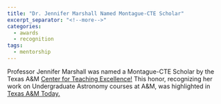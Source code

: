 ```yaml
---
title: "Dr. Jennifer Marshall Named Montague-CTE Scholar"
excerpt_separator: "<!--more-->"
categories:
  - awards
  - recognition
tags:
  - mentorship
---
```

Professor Jennifer Marshall was named a Montague-CTE Scholar by the Texas A&M [Center for Teaching Excellence!](http://cte.tamu.edu/) This honor, recognizing her work on Undergraduate Astronomy courses at A&M, was highlighted in [Texas A&M Today.](http://today.tamu.edu/2015/09/08/montague-cte-scholars-named/)
